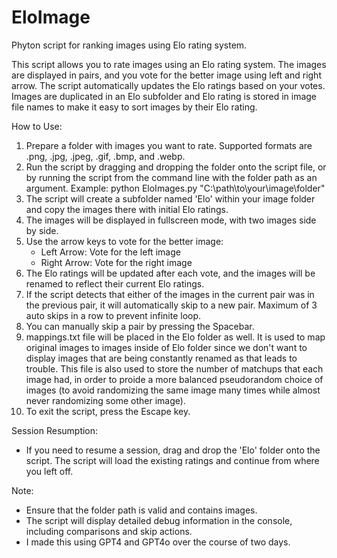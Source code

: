 # EloImage
Phyton script for ranking images using Elo rating system.

This script allows you to rate images using an Elo rating system. The images are displayed in pairs,
and you vote for the better image using left and right arrow. The script automatically updates the Elo ratings based on your votes. Images are duplicated in an Elo subfolder and Elo rating is stored in image file names to make it easy to sort images by their Elo rating.

How to Use:
1. Prepare a folder with images you want to rate. Supported formats are .png, .jpg, .jpeg, .gif, .bmp, and .webp.
2. Run the script by dragging and dropping the folder onto the script file, or by running the script from the command line with the folder path as an argument.
   Example: python EloImages.py "C:\\path\\to\\your\\image\\folder"
3. The script will create a subfolder named 'Elo' within your image folder and copy the images there with initial Elo ratings.
4. The images will be displayed in fullscreen mode, with two images side by side.
5. Use the arrow keys to vote for the better image:
   - Left Arrow: Vote for the left image
   - Right Arrow: Vote for the right image
6. The Elo ratings will be updated after each vote, and the images will be renamed to reflect their current Elo ratings.
7. If the script detects that either of the images in the current pair was in the previous pair, it will automatically skip to a new pair. Maximum of 3 auto skips in a row to prevent infinite loop.
8. You can manually skip a pair by pressing the Spacebar.
9. mappings.txt file will be placed in the Elo folder as well. It is used to map original images to images inside of Elo folder since we don't want to display images that are being constantly renamed as that leads to trouble. This file is also used to store the number of matchups that each image had, in order to proide a more balanced pseudorandom choice of images (to avoid randomizing the same image many times while almost never randomizing some other image).
10. To exit the script, press the Escape key.

Session Resumption:
- If you need to resume a session, drag and drop the 'Elo' folder onto the script. The script will load the existing ratings and continue from where you left off.

Note:
- Ensure that the folder path is valid and contains images.
- The script will display detailed debug information in the console, including comparisons and skip actions.
- I made this using GPT4 and GPT4o over the course of two days.
